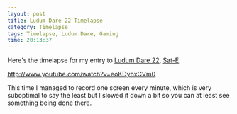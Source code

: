 ```yaml
---
layout: post
title: Ludum Dare 22 Timelapse
category: Timelapse
tags: Timelapse, Ludum Dare, Gaming
time: 20:13:37
---
```

Here's the timelapse for my entry to [Ludum Dare 22](http://www.ludumdare.com/compo/), [Sat-E](/blog/2011/12/19/sat-e/).

http://www.youtube.com/watch?v=eoKDyhxCVm0

This time I managed to record one screen every minute, which is very suboptimal to say the least but I slowed it down a bit so you can at least see something being done there.

